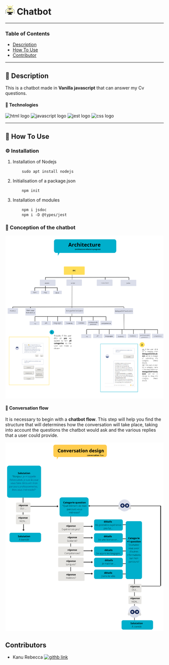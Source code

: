 # <img src="./assets/img/robotics(1).png" width="30px" alt="html logo"/> Chatbot

---

### Table of Contents

- [Description](#description)
- [How To Use](#how-to-use)
- [Contributor](#contributor)

---

## 📖 Description

This is a chatbot made in **Vanilla javascript** that can answer my Cv questions.

#### 🔬 Technologies

<div>

<img src="https://img.shields.io/badge/HTML5-E34F26?style=for-the-badge&logo=html5&logoColor=white" alt="html logo"/>
<img src="https://img.shields.io/badge/JavaScript-323330?style=for-the-badge&logo=javascript&logoColor=F7DF1E" alt="javascript logo"/>
<img src="https://img.shields.io/badge/Jest-C21325?style=for-the-badge&logo=jest&logoColor=white" alt="jest logo">
<img src="https://img.shields.io/badge/CSS3-1572B6?style=for-the-badge&logo=css3&logoColor=white" alt="css logo"/>

</div>

---

## :memo: How To Use

### ⚙️ Installation

1.  Installation of Nodejs

            sudo apt install nodejs

2.  Initialisation of a package.json

            npm init

3.  Installation of modules

            npm i jsdoc
            npm i -D @types/jest

### 🔨 Conception of the chatbot

<img src="./assets/img/chatbotArchitectureDiagram.png" alt="chatbot architecture diagram"/>

#### 💬 Conversation flow


It is necessary to begin with a **chatbot flow**. This step will help you find the structure that will determines how the conversation will take place, taking into account the questions the chatbot would ask and the various replies that a user could provide.

<img src="./assets/img/conversation_flow.png" alt="dialogue flow image"/>

## Contributors

- <spam>Kanu Rebecca</spam> [<img alt="githb link" width="50px" src="https://octodex.github.com/images/boxertocat_octodex.jpg"/>][github]

<br />
<br />

[github]: https://github.com/RebeccaRamalho

